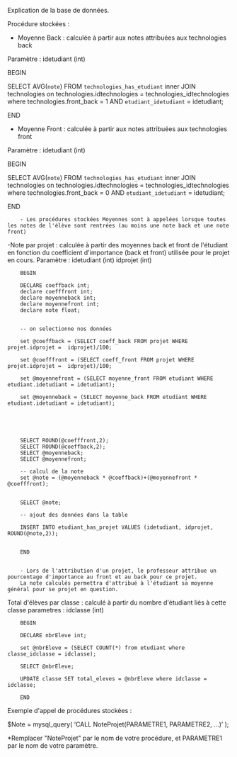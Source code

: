 Explication de la base de données.


Procédure stockées : 

- Moyenne Back : calculée à partir  aux notes attribuées aux technologies back

Paramètre : idetudiant (int)

BEGIN

SELECT AVG(`note`) FROM `technologies_has_etudiant` inner JOIN technologies on technologies.idtechnologies = technologies_idtechnologies where technologies.front_back = 1 AND `etudiant_idetudiant` = idetudiant;

END

- Moyenne Front : calculée à partir  aux notes attribuées aux technologies front

Paramètre : idetudiant (int)

BEGIN

SELECT AVG(`note`) FROM `technologies_has_etudiant` inner JOIN technologies on technologies.idtechnologies = technologies_idtechnologies where technologies.front_back = 0 AND `etudiant_idetudiant` = idetudiant;

END

        - Les procédures stockées Moyennes sont à appelées lorsque toutes les notes de l'élève sont rentrées (au moins une note back et une note front)

-Note par projet : calculée à partir des moyennes back et front de l'étudiant en fonction du coefficient d'importance (back et front) utilisée pour le projet en cours.
Paramètre : idetudiant (int)
            idprojet (int)
        
        BEGIN 
        
        DECLARE coeffback int;
        declare coefffront int;
        declare moyenneback int;
        declare moyennefront int;
        declare note float;
        
        
        -- on selectionne nos données
        
        set @coeffback = (SELECT coeff_back FROM projet WHERE projet.idprojet =  idprojet)/100;
        
        set @coefffront = (SELECT coeff_front FROM projet WHERE projet.idprojet =  idprojet)/100;
        
        set @moyennefront = (SELECT moyenne_front FROM etudiant WHERE etudiant.idetudiant = idetudiant);
        
        set @moyenneback = (SELECT moyenne_back FROM etudiant WHERE etudiant.idetudiant = idetudiant);
        
        
        
        
        
        SELECT ROUND(@coefffront,2);
        SELECT ROUND(@coeffback,2);
        SELECT @moyenneback;
        SELECT @moyennefront;
        
        -- calcul de la note 
        set @note = (@moyenneback * @coeffback)+(@moyennefront * @coefffront);
        
        
        SELECT @note;
        
        -- ajout des données dans la table
        
        INSERT INTO etudiant_has_projet VALUES (idetudiant, idprojet, ROUND(@note,2));
        
        
        END


        - Lors de l'attribution d'un projet, le professeur attribue un pourcentage d'importance au front et au back pour ce projet.
        La note calculés permettra d'attribué à l'étudiant sa moyenne général pour se projet en question.


Total d'élèves par classe : calculé à partir du nombre d'étudiant liés à cette classe 
parametres : idclasse (int)

        BEGIN
        
        DECLARE nbrEleve int;
        
        set @nbrEleve = (SELECT COUNT(*) from etudiant where classe_idclasse = idclasse);
        
        SELECT @nbrEleve;
        
        UPDATE classe SET total_eleves = @nbrEleve where idclasse = idclasse;
        
        END
        
        
        
        
Exemple d'appel de procédures stockées :

$Note = mysql_query( ‘CALL NoteProjet(PARAMETRE1, PARAMETRE2, ...)’ );

*Remplacer "NoteProjet" par le nom de votre procédure, et PARAMETRE1 par le nom de votre paramètre.


